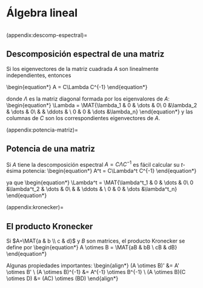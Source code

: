 # Álgebra lineal



```{include} ../math-definitions.md
```



(appendix:descomp-espectral)=
## Descomposición espectral de una matriz

Si los eigenvectores de la matriz cuadrada $A$ son linealmente independientes, entonces

\begin{equation*}
A = C\Lambda C^{-1}
\end{equation*}

donde $\Lambda$ es la matriz diagonal formada por los eigenvalores de $A$:
\begin{equation*}
   \Lambda = \MAT{\lambda_1 & 0 & \dots & 0\\ 0 &\lambda_2 & \dots & 0\\ & & \ddots & \\ 0 & 0 & \dots &\lambda_n}
\end{equation*}
y las columnas de $C$ son los correspondientes eigenvectores de $A$.


(appendix:potencia-matriz)=
## Potencia de una matriz

Si $A$ tiene la descomposición espectral $A = C\Lambda C^{-1}$ es fácil calcular su $t$-ésima potencia:
\begin{equation*}
A^t = C\Lambda^t C^{-1}
\end{equation*}

ya que
\begin{equation*}
\Lambda^t = \MAT{\lambda^t_1 & 0 & \dots & 0\\ 0 &\lambda^t_2 & \dots & 0\\ & & \ddots & \\ 0 & 0 & \dots &\lambda^t_n}
\end{equation*}



(appendix:kronecker)=
## El producto Kronecker

Si $A=\MAT{a & b \\ c & d}$ y $B$ son matrices, el producto Kronecker se define por
\begin{equation*}
A \otimes B = \MAT{aB & bB \\ cB & dB}
\end{equation*}

Algunas propiedades importantes:
\begin{align*}
(A \otimes B)' &= A' \otimes B' \\
(A \otimes B)^{-1} &= A^{-1} \otimes B^{-1} \\
(A \otimes B)(C \otimes D) &= (AC) \otimes (BD)
\end{align*}
